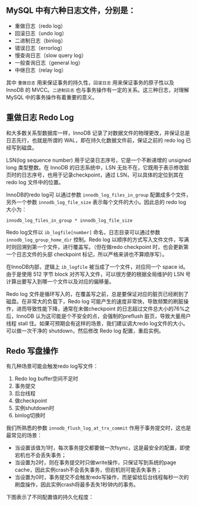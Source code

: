 ## MySQL 中有六种日志文件，分别是：
  - 重做日志（redo log）
  - 回滚日志（undo log）
  - 二进制日志（binlog）
  - 错误日志（errorlog）
  - 慢查询日志（slow query log）
  - 一般查询日志（general log）
  - 中继日志（relay log）

其中 `重做日志` 用来保证事务的持久性，`回滚日志` 用来保证事务的原子性以及 InnoDB 的 MVCC。`二进制日志` 也与事务操作有一定的关系。这三种日志，对理解 MySQL 中的事务操作有着重要的意义。

## 重做日志 Redo Log
 
和大多数关系型数据库一样，InnoDB 记录了对数据文件的物理更改，并保证总是日志先行，也就是所谓的 WAL，即在持久化数据文件前，保证之前的 redo log 已经写到磁盘。

LSN(log sequence number) 用于记录日志序号，它是一个不断递增的 unsigned long 类型整数。在 InnoDB 的日志系统中，LSN 无处不在，它既用于表示修改脏页时的日志序号，也用于记录checkpoint，通过 LSN，可以具体的定位到其在 redo log 文件中的位置。

InnoDB的redo log可 以通过参数 `innodb_log_files_in_group` 配置成多个文件，另外一个参数 `innodb_log_file_size` 表示每个文件的大小。因此总的 redo log 大小为：

```
innodb_log_files_in_group * innodb_log_file_size
```
Redo log文件以 `ib_logfile[number]` 命名，日志目录可以通过参数 `innodb_log_group_home_dir` 控制。Redo log 以顺序的方式写入文件文件，写满时则回溯到第一个文件，进行覆盖写。（但在做redo checkpoint 时，也会更新第一个日志文件的头部 checkpoint 标记，所以严格来讲也不算顺序写）。

在InnoDB内部，逻辑上 `ib_logfile` 被当成了一个文件，对应同一个 space id。由于是使用 512 字节 block 对齐写入文件，可以很方便的根据全局维护的 LSN 号计算出要写入到哪一个文件以及对应的偏移量。

Redo log 文件是循环写入的，在覆盖写之前，总是要保证对应的脏页已经刷到了磁盘。在非常大的负载下，Redo log 可能产生的速度非常快，导致频繁的刷脏操作，进而导致性能下降，通常在未做checkpoint 的日志超过文件总大小的76%之后，InnoDB 认为这可能是个不安全的点，会强制的preflush 脏页，导致大量用户线程 stall 住。如果可预期会有这样的场景，我们建议调大redo log文件的大小。可以做一次干净的 shutdown，然后修改 Redo log 配置，重启实例。

## Redo 写盘操作

有几种场景可能会触发redo log写文件：

  1. Redo log buffer空间不足时
  2. 事务提交
  3. 后台线程
  4. 做checkpoint
  5. 实例shutdown时
  6. binlog切换时

我们所熟悉的参数 `innodb_flush_log_at_trx_commit` 作用于事务提交时，这也是最常见的场景：

  - 当设置该值为1时，每次事务提交都要做一次fsync，这是最安全的配置，即使宕机也不会丢失事务；
  - 当设置为2时，则在事务提交时只做write操作，只保证写到系统的page cache，因此实例crash不会丢失事务，但宕机则可能丢失事务；
  - 当设置为0时，事务提交不会触发redo写操作，而是留给后台线程每秒一次的刷盘操作，因此实例crash将最多丢失1秒钟内的事务。

下图表示了不同配置值的持久化程度：

